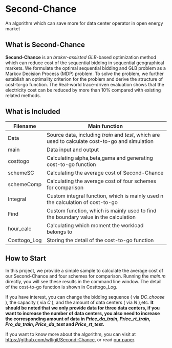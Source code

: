 # Second-Chance
An algorithm which can save more for data center operator in open energy market
## What is Second-Chance
**Second-Chance** is an _broker-assisted GLB_-based optimization method which can reduce cost of the sequential bidding in sequential geographical markets. We formulate the optimal sequential bidding and GLB problem as a Markov Decision Process (MDP) problem. To solve the problem, we further establish an optimality criterion for the problem and derive the structure of cost-to-go function. The Real-world trace-driven evaluation shows that the electricity cost can be reduced by more than 10% compared with existing related methods.


## What is Included
| Filename        | Main function   |
| --------   | --------  |
| Data | Source data, including _train_ and _test_, which are used to calculate cost-to-go and simulation  |
| main     | Data input and output |
| costtogo        |    Calculating alpha,beta,gama and generating cost-to-go function  |
| schemeSC        |    Calculating the average cost of Second-Chance    |
| schemeComp | Calculating the average cost of four schemes for comparison |
| Integral | Custom integral function, which is mainly used n the calculation of cost-to-go |
| Find | Custom function, which is mainly used to find the boundary value in the calculation |
| hour_calc | Calculating which moment the workload belongs to |
| Costtogo_Log | Storing the detail of the cost-to-go function |

## How to Start
In this project, we provide a simple sample to calculate the average cost of our Second-Chance and four schemes for comparison. Running the _main.m_ directly, you will see these results in the command line window. The detail of the cost-to-go function is shown in Costtogo_Log.

If you have interest, you can change the bidding sequence ( via _DC\_choose_ ), the capacity ( via _C_ ), and the amount of data centers ( via _N_ ),etc. **It should be noted that we only provide data for three data centers, if you want to increase the number of data centers, you also need to increase the corresponding amount of data in _Price\_da\_train_, _Price\_rt\_train_, _Pro\_da\_train_, _Price\_da\_test_ and _Price\_rt\_test_.**

If you want to know more about the algorithm, you can visit at https://github.com/wtligit/Second-Chance, or read [our paper](https://github.com/wtligit/Second-Chance).


